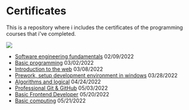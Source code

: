 # Certificates
This is a repository where i includes the certificates of the programming courses that i've completed.

![](https://i.imgur.com/uh8yNhA.png)
* [Software engineering fundamentals](https://sebcastrom.github.io/Certificates/PLATZI/fundamentos%20ing%20software.pdf) 02/09/2022
* [Basic programming](https://sebcastrom.github.io/Certificates/PLATZI/programacion-basica.pdf) 03/02/2022
* [Introduction to the web](https://sebcastrom.github.io/Certificates/PLATZI/introduccion%20a%20la%20web.pdf) 03/08/2022
* [Prework, setup development environment in windows](https://sebcastrom.github.io/Certificates/PLATZI/prework%20entorno%20windows.pdf) 03/28/2022
* [Algorithms and logical](https://sebcastrom.github.io/Certificates/PLATZI/algoritmos%20y%20pensamiento%20logico.pdf) 04/24/2022
* [Professional Git & GitHub](https://sebcastrom.github.io/Certificates/PLATZI/diploma-git-github.pdf) 05/03/2022
* [Basic Frontend Developer](https://sebcastrom.github.io/Certificates/PLATZI/diploma-frontend-developer.pdf) 05/20/2022
* [Basic computing](https://sebcastrom.github.io/Certificates/PLATZI/computacion%20basica.pdf) 05/21/2022